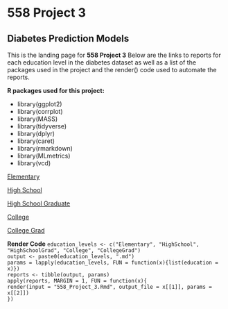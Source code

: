 # 558 Project 3
## Diabetes Prediction Models

This is the landing page for **558 Project 3** Below are the links to reports for each education level in the diabetes dataset as well as a list of the packages used in the project and the render() code used to automate the reports.

**R packages used for this project:**  
* library(ggplot2)  
* library(corrplot)  
* library(MASS)  
* library(tidyverse)  
* library(dplyr)  
* library(caret)  
* library(rmarkdown)  
* library(MLmetrics)
* library(vcd)

[Elementary](https://bphigg.github.io/558Project3/Elementary)

[High School](https://bphigg.github.io/558Project3/HighSchool)

[High School Graduate](https://bphigg.github.io/558Project3/HighSchoolGrad)

[College](https://bphigg.github.io/558Project3/College)

[College Grad](https://bphigg.github.io/558Project3/CollegeGrad)

**Render Code**
`education_levels <- c("Elementary", "HighSchool", "HighSchoolGrad", "College", "CollegeGrad")`  
`output <- paste0(education_levels, ".md")`  
`params = lapply(education_levels, FUN = function(x){list(education = x)})`  
`reports <- tibble(output, params)`  
`apply(reports, MARGIN = 1, FUN = function(x){`  
  `render(input = "558_Project_3.Rmd", output_file = x[[1]], params = x[[2]])`  
`})`  